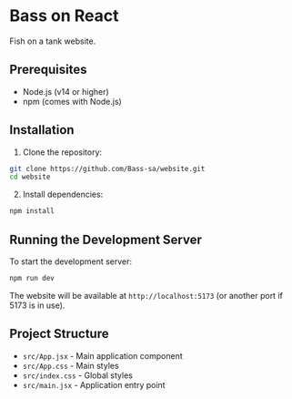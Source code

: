 # Bass on React

Fish on a tank website.

## Prerequisites

- Node.js (v14 or higher)
- npm (comes with Node.js)

## Installation

1. Clone the repository:
```bash
git clone https://github.com/Bass-sa/website.git
cd website
```

2. Install dependencies:
```bash
npm install
```

## Running the Development Server

To start the development server:
```bash
npm run dev
```

The website will be available at `http://localhost:5173` (or another port if 5173 is in use).

## Project Structure
- `src/App.jsx` - Main application component
- `src/App.css` - Main styles
- `src/index.css` - Global styles
- `src/main.jsx` - Application entry point

